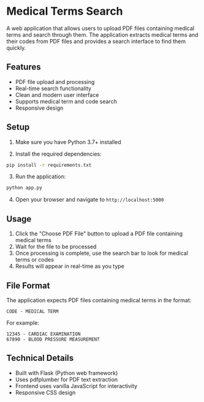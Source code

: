 # Medical Terms Search

A web application that allows users to upload PDF files containing medical terms and search through them. The application extracts medical terms and their codes from PDF files and provides a search interface to find them quickly.

## Features

- PDF file upload and processing
- Real-time search functionality
- Clean and modern user interface
- Supports medical term and code search
- Responsive design

## Setup

1. Make sure you have Python 3.7+ installed

2. Install the required dependencies:
```bash
pip install -r requirements.txt
```

3. Run the application:
```bash
python app.py
```

4. Open your browser and navigate to `http://localhost:5000`

## Usage

1. Click the "Choose PDF File" button to upload a PDF file containing medical terms
2. Wait for the file to be processed
3. Once processing is complete, use the search bar to look for medical terms or codes
4. Results will appear in real-time as you type

## File Format

The application expects PDF files containing medical terms in the format:
```
CODE - MEDICAL TERM
```

For example:
```
12345 - CARDIAC EXAMINATION
67890 - BLOOD PRESSURE MEASUREMENT
```

## Technical Details

- Built with Flask (Python web framework)
- Uses pdfplumber for PDF text extraction
- Frontend uses vanilla JavaScript for interactivity
- Responsive CSS design 